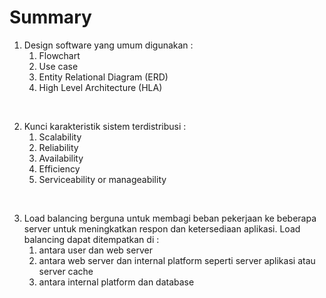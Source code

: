 # Summary

1. Design software yang umum digunakan :
   1. Flowchart
   2. Use case
   3. Entity Relational Diagram (ERD)
   4. High Level Architecture (HLA)

<br>

2. Kunci karakteristik sistem terdistribusi :
   1. Scalability
   2. Reliability
   3. Availability
   4. Efficiency
   5. Serviceability or manageability

<br>

3. Load balancing berguna untuk membagi beban pekerjaan ke beberapa server untuk meningkatkan respon dan ketersediaan aplikasi. Load balancing dapat ditempatkan di :
   1. antara user dan web server
   2. antara web server dan internal platform seperti server aplikasi atau server cache
   3. antara internal platform dan database
